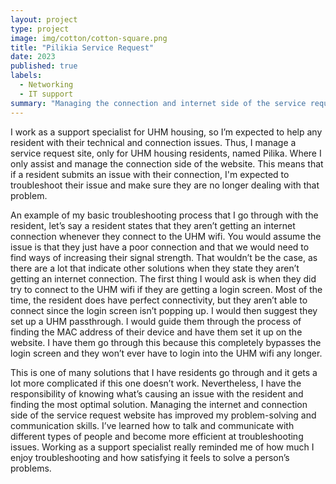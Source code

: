 ```yaml
---
layout: project
type: project
image: img/cotton/cotton-square.png
title: "Pilikia Service Request"
date: 2023
published: true
labels:
  - Networking
  - IT support
summary: "Managing the connection and internet side of the service request website for UHM Housing. "
---
```


  I work as a support specialist for UHM housing, so I’m expected to help any resident with their technical and connection issues. Thus, I manage a service request site, only for UHM housing residents, named Pilika. Where I only assist and manage the connection side of the website. This means that if a resident submits an issue with their connection, I'm expected to troubleshoot their issue and make sure they are no longer dealing with that problem.

  An example of my basic troubleshooting process that I go through with the resident, let’s say a resident states that they aren’t getting an internet connection whenever they connect to the UHM wifi. You would assume the issue is that they just have a poor connection and that we would need to find ways of increasing their signal strength. That wouldn’t be the case, as there are a lot that indicate other solutions when they state they aren’t getting an internet connection. The first thing I would ask is when they did try to connect to the UHM wifi if they are getting a login screen. Most of the time, the resident does have perfect connectivity, but they aren’t able to connect since the login screen isn’t popping up. I would then suggest they set up a UHM passthrough. I would guide them through the process of finding the MAC address of their device and have them set it up on the website. I have them go through this because this completely bypasses the login screen and they won’t ever have to login into the UHM wifi any longer. 

  This is one of many solutions that I have residents go through and it gets a lot more complicated if this one doesn’t work. Nevertheless, I have the responsibility of knowing what’s causing an issue with the resident and finding the most optimal solution. Managing the internet and connection side of the service request website has improved my problem-solving and communication skills. I’ve learned how to talk and communicate with different types of people and become more efficient at troubleshooting issues. Working as a support specialist really reminded me of how much I enjoy troubleshooting and how satisfying it feels to solve a person’s problems.

